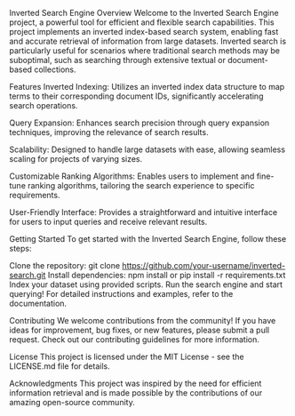 Inverted Search Engine
Overview
Welcome to the Inverted Search Engine project, a powerful tool for efficient and flexible search capabilities. This project implements an inverted index-based search system, enabling fast and accurate retrieval of information from large datasets. Inverted search is particularly useful for scenarios where traditional search methods may be suboptimal, such as searching through extensive textual or document-based collections.

Features
Inverted Indexing: Utilizes an inverted index data structure to map terms to their corresponding document IDs, significantly accelerating search operations.

Query Expansion: Enhances search precision through query expansion techniques, improving the relevance of search results.

Scalability: Designed to handle large datasets with ease, allowing seamless scaling for projects of varying sizes.

Customizable Ranking Algorithms: Enables users to implement and fine-tune ranking algorithms, tailoring the search experience to specific requirements.

User-Friendly Interface: Provides a straightforward and intuitive interface for users to input queries and receive relevant results.

Getting Started
To get started with the Inverted Search Engine, follow these steps:

Clone the repository: git clone https://github.com/your-username/inverted-search.git
Install dependencies: npm install or pip install -r requirements.txt
Index your dataset using provided scripts.
Run the search engine and start querying!
For detailed instructions and examples, refer to the documentation.

Contributing
We welcome contributions from the community! If you have ideas for improvement, bug fixes, or new features, please submit a pull request. Check out our contributing guidelines for more information.

License
This project is licensed under the MIT License - see the LICENSE.md file for details.

Acknowledgments
This project was inspired by the need for efficient information retrieval and is made possible by the contributions of our amazing open-source community.
